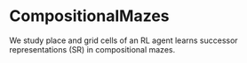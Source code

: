 # CompositionalMazes
We study place and grid cells of an RL agent learns successor representations (SR) in compositional mazes.
